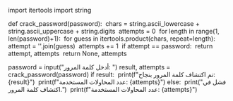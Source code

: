 
‏import itertools
‏import string

‏def crack_password(password):
‏    chars = string.ascii_lowercase + string.ascii_uppercase + string.digits
‏    attempts = 0
‏    for length in range(1, len(password)+1):
‏        for guess in itertools.product(chars, repeat=length):
‏            attempt = ''.join(guess)
‏            attempts += 1
‏            if attempt == password:
‏                return attempt, attempts
‏    return None, attempts

‏password = input("أدخل كلمة المرور: ")
‏result, attempts = crack_password(password)
‏if result:
‏    print(f"تم اكتشاف كلمة المرور بنجاح: {result}")
‏    print(f"عدد المحاولات المستخدمة: {attempts}")
‏else:
‏    print("فشل في اكتشاف كلمة المرور.")
‏    print(f"عدد المحاولات المستخدمة: {attempts}")

